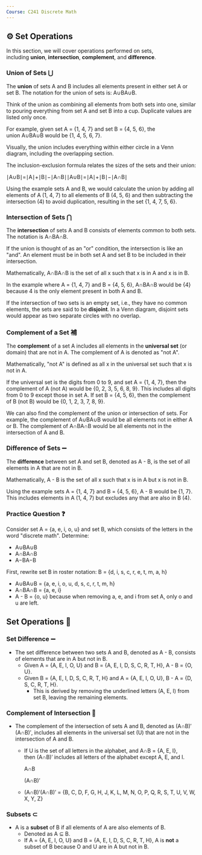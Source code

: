 ```yaml
---
Course: C241 Discrete Math
---
```

## **⚙️ Set Operations**

In this section, we will cover operations performed on sets, including **union**, **intersection**, **complement**, and **difference**.

### **Union of Sets ⋃**

The **union** of sets A and B includes all elements present in either set A or set B. The notation for the union of sets is: A∪BA∪B.

Think of the union as combining all elements from both sets into one, similar to pouring everything from set A and set B into a cup. Duplicate values are listed only once.

For example, given set A = {1, 4, 7} and set B = {4, 5, 6}, the union A∪BA∪B would be {1, 4, 5, 6, 7}.

Visually, the union includes everything within either circle in a Venn diagram, including the overlapping section.

The inclusion-exclusion formula relates the sizes of the sets and their union:

∣A∪B∣=∣A∣+∣B∣−∣A∩B∣∣A∪B∣=∣A∣+∣B∣−∣A∩B∣

Using the example sets A and B, we would calculate the union by adding all elements of A (1, 4, 7) to all elements of B (4, 5, 6) and then subtracting the intersection (4) to avoid duplication, resulting in the set {1, 4, 7, 5, 6}.

### **Intersection of Sets ⋂**

The **intersection** of sets A and B consists of elements common to both sets. The notation is A∩BA∩B.

If the union is thought of as an "or" condition, the intersection is like an "and". An element must be in both set A and set B to be included in their intersection.

Mathematically, A∩BA∩B is the set of all x such that x is in A and x is in B.

In the example where A = {1, 4, 7} and B = {4, 5, 6}, A∩BA∩B would be {4} because 4 is the only element present in both A and B.

If the intersection of two sets is an empty set, i.e., they have no common elements, the sets are said to be **disjoint**. In a Venn diagram, disjoint sets would appear as two separate circles with no overlap.

### **Complement of a Set 補**

The **complement** of a set A includes all elements in the **universal set** (or domain) that are not in A. The complement of A is denoted as "not A".

Mathematically, "not A" is defined as all x in the universal set such that x is not in A.

If the universal set is the digits from 0 to 9, and set A = {1, 4, 7}, then the complement of A (not A) would be {0, 2, 3, 5, 6, 8, 9}. This includes all digits from 0 to 9 except those in set A. If set B = {4, 5, 6}, then the complement of B (not B) would be {0, 1, 2, 3, 7, 8, 9}.

We can also find the complement of the union or intersection of sets. For example, the complement of A∪BA∪B would be all elements not in either A or B. The complement of A∩BA∩B would be all elements not in the intersection of A and B.

### **Difference of Sets ➖**

The **difference** between set A and set B, denoted as A - B, is the set of all elements in A that are not in B.

Mathematically, A - B is the set of all x such that x is in A but x is not in B.

Using the example sets A = {1, 4, 7} and B = {4, 5, 6}, A - B would be {1, 7}. This includes elements in A (1, 4, 7) but excludes any that are also in B (4).

### **Practice Question ❓**

Consider set A = {a, e, i, o, u} and set B, which consists of the letters in the word "discrete math". Determine:

- A∪BA∪B
- A∩BA∩B
- A−BA−B

First, rewrite set B in roster notation: B = {d, i, s, c, r, e, t, m, a, h}

- A∪BA∪B = {a, e, i, o, u, d, s, c, r, t, m, h}
- A∩BA∩B = {a, e, i}
- A - B = {o, u} because when removing a, e, and i from set A, only o and u are left.

## **Set Operations 🧮**

### **Set Difference ➖**

- The set difference between two sets A and B, denoted as A - B, consists of elements that are in A but not in B.
    - Given A = {A, E, I, O, U} and B = {A, E, I, D, S, C, R, T, H}, A - B = {O, U}.
    - Given B = {A, E, I, D, S, C, R, T, H} and A = {A, E, I, O, U}, B - A = {D, S, C, R, T, H}.
        - This is derived by removing the underlined letters (A, E, I) from set B, leaving the remaining elements.

### **Complement of Intersection 🤝**

- The complement of the intersection of sets A and B, denoted as (A∩B)′(A∩B)′, includes all elements in the universal set (U) that are not in the intersection of A and B.
    - If U is the set of all letters in the alphabet, and A∩B = {A, E, I}, then (A∩B)′ includes all letters of the alphabet except A, E, and I.
        
        A∩B
        
        (A∩B)′
        
    - (A∩B)′(A∩B)′ = {B, C, D, F, G, H, J, K, L, M, N, O, P, Q, R, S, T, U, V, W, X, Y, Z}

### **Subsets ⊂**

- A is a **subset** of B if all elements of A are also elements of B.
    - Denoted as A ⊆ B.
    - If A = {A, E, I, O, U} and B = {A, E, I, D, S, C, R, T, H}, A is **not** a subset of B because O and U are in A but not in B.